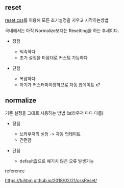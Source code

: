 ## reset

[reset.css](https://meyerweb.com/eric/tools/css/reset/)를 이용해 모든 초기설정을 지우고 시작하는방법

국내에서는 아직 Normalize보다는 Resetting을 하는 추세이다.

- 장점
  - 익숙하다
  - 초기 설정을 마음대로 커스텀 가능하다

- 단점
  - 복잡하다
  - 자기가 커스터마이징하므로 자동 업데이트 x?


  


## normalize


기존 설정을 그대로 사용하는 방법 (브라우저 마다 다름)


- 장점
  - 브라우저의 설정 -> 자동 업데이트
  - 간편함

- 단점
  - default값으로 예기치 않은 오류 발생가능


reference 

https://tuhbm.github.io/2018/02/21/cssReset/
